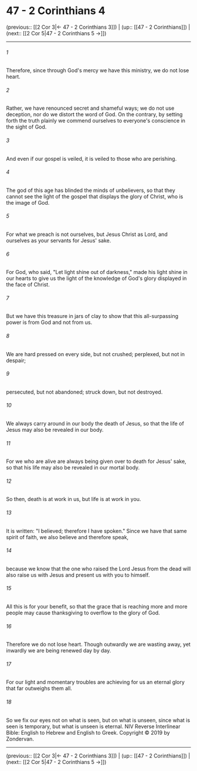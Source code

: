 # 47 - 2 Corinthians 4

(previous:: [[2 Cor 3|← 47 - 2 Corinthians 3]]) | (up:: [[47 - 2 Corinthians]]) | (next:: [[2 Cor 5|47 - 2 Corinthians 5 →]])

***


###### 1 
Therefore, since through God's mercy we have this ministry, we do not lose heart. 

###### 2 
Rather, we have renounced secret and shameful ways; we do not use deception, nor do we distort the word of God. On the contrary, by setting forth the truth plainly we commend ourselves to everyone's conscience in the sight of God. 

###### 3 
And even if our gospel is veiled, it is veiled to those who are perishing. 

###### 4 
The god of this age has blinded the minds of unbelievers, so that they cannot see the light of the gospel that displays the glory of Christ, who is the image of God. 

###### 5 
For what we preach is not ourselves, but Jesus Christ as Lord, and ourselves as your servants for Jesus' sake. 

###### 6 
For God, who said, "Let light shine out of darkness," made his light shine in our hearts to give us the light of the knowledge of God's glory displayed in the face of Christ. 

###### 7 
But we have this treasure in jars of clay to show that this all-surpassing power is from God and not from us. 

###### 8 
We are hard pressed on every side, but not crushed; perplexed, but not in despair; 

###### 9 
persecuted, but not abandoned; struck down, but not destroyed. 

###### 10 
We always carry around in our body the death of Jesus, so that the life of Jesus may also be revealed in our body. 

###### 11 
For we who are alive are always being given over to death for Jesus' sake, so that his life may also be revealed in our mortal body. 

###### 12 
So then, death is at work in us, but life is at work in you. 

###### 13 
It is written: "I believed; therefore I have spoken." Since we have that same spirit of faith, we also believe and therefore speak, 

###### 14 
because we know that the one who raised the Lord Jesus from the dead will also raise us with Jesus and present us with you to himself. 

###### 15 
All this is for your benefit, so that the grace that is reaching more and more people may cause thanksgiving to overflow to the glory of God. 

###### 16 
Therefore we do not lose heart. Though outwardly we are wasting away, yet inwardly we are being renewed day by day. 

###### 17 
For our light and momentary troubles are achieving for us an eternal glory that far outweighs them all. 

###### 18 
So we fix our eyes not on what is seen, but on what is unseen, since what is seen is temporary, but what is unseen is eternal. NIV Reverse Interlinear Bible: English to Hebrew and English to Greek. Copyright © 2019 by Zondervan.

***

(previous:: [[2 Cor 3|← 47 - 2 Corinthians 3]]) | (up:: [[47 - 2 Corinthians]]) | (next:: [[2 Cor 5|47 - 2 Corinthians 5 →]])
